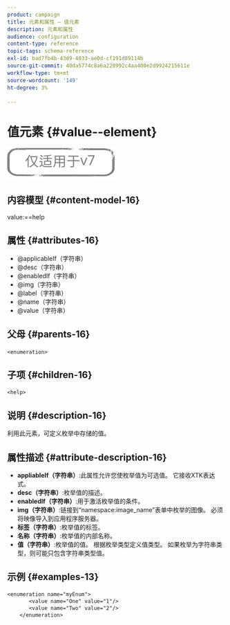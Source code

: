 ```yaml
---
product: campaign
title: 元素和属性 — 值元素
description: 元素和属性
audience: configuration
content-type: reference
topic-tags: schema-reference
exl-id: bad7fb4b-43d9-4033-ae0d-cf191d89114b
source-git-commit: 40da5774c8a6a228992c4aa400e2d9924215611e
workflow-type: tm+mt
source-wordcount: '149'
ht-degree: 3%

---
```


# 值元素 {#value--element}

![](../../../assets/v7-only.svg)

## 内容模型 {#content-model-16}

value:==help

## 属性 {#attributes-16}

* @applicableIf（字符串）
* @desc（字符串）
* @enabledIf（字符串）
* @img（字符串）
* @label（字符串）
* @name（字符串）
* @value（字符串）

## 父母 {#parents-16}

`<enumeration>`

## 子项 {#children-16}

`<help>`

## 说明 {#description-16}

利用此元素，可定义枚举中存储的值。

## 属性描述 {#attribute-description-16}

* **appliableIf（字符串）**:此属性允许您使枚举值为可选值。 它接收XTK表达式。
* **desc（字符串）**:枚举值的描述。
* **enabledIf（字符串）**:用于激活枚举值的条件。
* **img（字符串）**:链接到“namespace:image_name”表单中枚举的图像。 必须将映像导入到应用程序服务器。
* **标签（字符串）**:枚举值的标签。
* **名称（字符串）**:枚举值的内部名称。
* **值（字符串）**:枚举值的值。 根据枚举类型定义值类型。 如果枚举为字符串类型，则可能只包含字符串类型值。

## 示例 {#examples-13}

```
<enumeration name="myEnum">
       <value name="One" value="1"/>
       <value name="Two" value="2"/>
    </enumeration>
```
